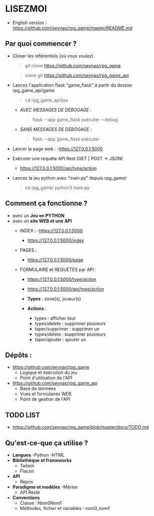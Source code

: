# LISEZMOI

- English version : https://github.com/seynax/rpg_game/master/README.md

## __Par quoi commencer ?__

  - Cloner les référentiels (où vous voulez)
    > git clone https://github.com/seynax/rpg_game
   
    > clone git https://github.com/seynax/rpg_game_api

  - Lancez l'application flask "game_flask" à partir du dossier rpg_game_api/game
    > cd rpg_game_api/jeu

    - *AVEC MESSAGES DE DÉBOGAGE* :
      > flask --app game_flask exécuter --debug

    - *SANS MESSAGES DE DÉBOGAGE* :
      > flask --app game_flask exécuter

  - Lancer la page web :
    -https://127.0.0.1:5000

  - Exécuter une requête API Rest (GET | POST -> JSON)
    - https://127.0.0.1:5000/api/type/action

  - Lancez le jeu python avec "main.py" depuis rpg_game/
    > cd rpg_game/
    > python3 main.py

## __Comment ça fonctionne ?__
- avec un __Jeu en PYTHON__
- avec un __site WEB et une API__
   - INDEX :
     -https://127.0.0.1:5000
     - https://127.0.0.1:5000/index

   - PAGES :
     - https://127.0.0.1:5000/page

   - FORMULAIRE et REQUÈTES par API :
     - https://127.0.0.1:5000/type/action
     - https://127.0.0.1:5000/api/type/action

     - __Types__ : zone(s), joueur(s)
     - __Actions__ :
       - types : afficher tout
       - types/delete : supprimer plusieurs
       - taper/supprimer : supprimer un
       - types/delete : supprimer plusieurs
       - taper/ajouter : ajouter un

## __Dépôts__ :

- https://github.com/seynax/rpg_game
   - Logique et exécution du jeu
   - Point d'utilisation de l'API
- https://github.com/seynax/rpg_game_api
   - Base de données
   - Vues et formulaires WEB
   - Point de gestion de l'API

## __TODO LIST__

  - https://github.com/seynax/rpg_game/blob/master/docs/TODO.md

## __Qu'est-ce-que ça utilise ?__
- __Langues__
   -Python
   -HTML
- __Bibliothèque et frameworks__
   - Tailwin
   - Flacon
- __API__
   - Repos
- __Paradigme et modèles__
   -Mérise
   - API Reste
- __Conventions__
   - Classe : Nom0Nom1
   - Méthodes, fichier et variables : nom0_nom1
